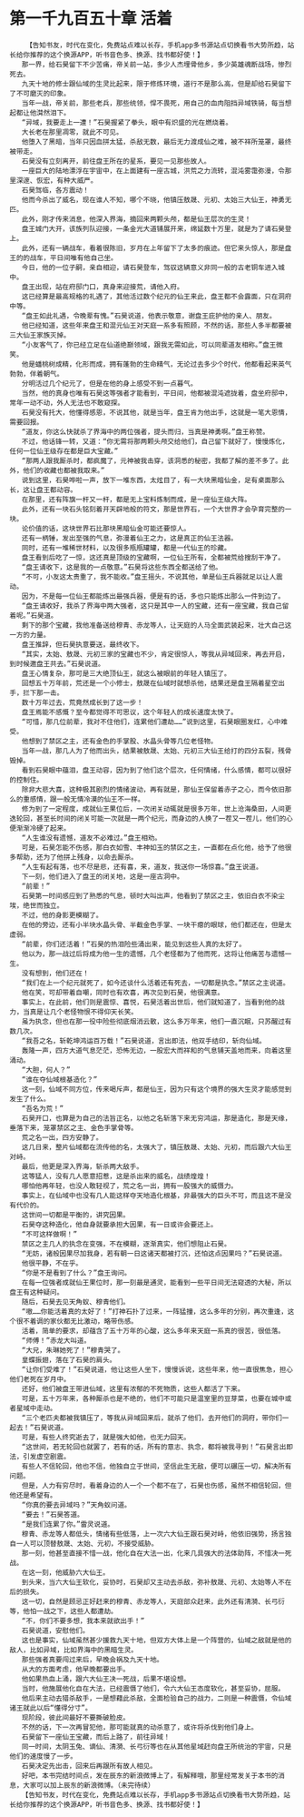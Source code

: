 # 第一千九百五十章 活着
        【告知书友，时代在变化，免费站点难以长存，手机app多书源站点切换看书大势所趋，站长给你推荐的这个换源APP，听书音色多、换源、找书都好使！】
       那一界，给石昊留下不少苦痛，帝关前一站，多少人杰埋骨他乡，多少英雄魂断战场，惨烈死去。
       九天十地的修士跟仙域的生灵比起来，限于修炼环境，道行不是那么高，但是却给石昊留下了不可磨灭的印象。
       当年一战，帝关前，那些老兵，那些统领，悍不畏死，用自己的血肉阻挡异域铁骑，每当想起都让他潸然泪下。
       “异域，我要走上一遭！”石昊握紧了拳头，眼中有炽盛的光在燃烧着。
       大长老在那里凋零，就此不可见。
       他堕入了黑暗，当年只因血拼太猛，杀敌无数，最后无力渡成仙之难，被不祥所笼罩，最终被带走。
       石昊没有立刻离开，前往盘王所在的星系，要见一见那些故人。
       一座巨大的陆地漂浮在宇宙中，在上面建有一座古城，洪荒之力流转，混沌雾霭弥漫，令那里深邃、恢宏，有种大威严。
       石昊驾临，各方震动！
       他而今杀出了威名，现在谁人不知，哪个不晓，他镇压敖晟、元初、太始三大仙王，神勇无匹。
       此外，刚才传来消息，他深入界海，摘回来两颗头颅，都是仙王层次的生灵！
       盘王城门大开，该族列队迎接，一条金光大道铺展开来，绵延数十万里，就是为了请石昊登上。
       此外，还有一辆战车，看着很陈旧，岁月在上年留下了太多的痕迹。但它来头惊人，那是盘王的的战车，平日间唯有他自己坐。
       今日，他的一位子嗣，亲自相迎，请石昊登车，驾驭这辆意义非同一般的古老铜车进入城中。
       盘王出现，站在府邸门口，真身来迎接荒，请他入府。
       这已经算是最高规格的礼遇了，其他活过数个纪元的仙王来此，盘王都不会露面，只在洞府中等。
       “盘王如此礼遇，令晚辈有愧。”石昊说道，他表示敬意，谢盘王庇护他的亲人、朋友。
       他已经知道，这些年来盘王和混元仙王对天庭一系多有照顾，不然的话，那些人多半都要被三大仙王家族灭掉。
       “小友客气了，你已经立足在仙道绝巅领域，跟我无需如此，可以同辈道友相称。”盘王微笑。
       他是蟠桃树成精，化形而成，拥有蓬勃的生命精气，无论过去多少个时代，他都看起来英气勃勃，伴着朝气。
       分明活过几个纪元了，但是在他的身上感受不到一点暮气。
       当然，他的真身也唯有石昊这等强者才能看到，平日间，他都被混沌遮拢着，盘坐府邸中，常年一动不动，外人无法也不敢窥探。
       石昊没有托大，他懂得感恩，不说其他，就是当年，盘王肯为他出手，这就是一笔大恩情，需要回报。
       “道友，你这么快就杀了界海中的两位强者，提头而归，当真是神勇啊。”盘王称赞。
       不过，他话锋一转，又道：“你无需将那两颗头颅交给他们，自己留下就好了，慢慢炼化，任何一位仙王级存在都是巨大宝藏。”
       “那两人跟我厮杀时，都疯魔了，元神被我击穿，该洞悉的秘密，我都了解的差不多了。此外，他们的收藏也都被我取来。”
       说到这里，石昊哗啦一声，放下一堆东西，太炫目了，有一大块黑暗仙金，足有桌面那么长，这让盘王都动容。
       在那里，还有阵旗一杆又一杆，都是无上宝料炼制而成，是一座仙王级大阵。
       此外，还有一块石头铭刻着开天辟地般的符文，那是世界石，一个大世界才会孕育完整的一块。
       论价值的话，这块世界石比那块黑暗仙金可能还要惊人。
       还有一柄锤，发出至强的气息，弥漫着仙王之力，这是真正的仙王法器。
       同时，还有一堆稀世材料，以及很多瓶瓶罐罐，都是一代仙王的珍藏。
       盘王看到后吃了一惊，这还真是顶级的宝藏啊，一位仙王所有，全都被荒给搜刮干净了。
       “盘王请收下，这是我的一点敬意。”石昊将这些东西全都送给了他。
       “不可，小友这太贵重了，我不能收。”盘王摇头，不说其他，单是仙王兵器就足以让人震动。
       因为，不是每一位仙王都能炼出最强兵器，便是有的话，多也只能炼出那么一件到边了。
       “盘王请收好，我杀了界海中两大强者，这只是其中一人的宝藏，还有一座宝藏，我自己留着呢。”石昊道。
       剩下的那个宝藏，我他准备送给穆青、赤龙等人，让天庭的人马全面武装起来，壮大自己这一方的力量。
       盘王推辞，但石昊执意要送，最终收下。
       “其实，太始、敖晟、元初三家的宝藏也不少，肯定很惊人，等我从异域回来，再去开启，到时候邀盘王共去。”石昊说道。
       盘王心情复杂，那可是三大绝顶仙王，就这么被眼前的年轻人镇压了。
       回想五十万年前，荒还是一个小修士，敖晟在仙域时就想杀他，结果还是盘王隔着星空出手，拦下那一击。
       数十万年过去，荒竟然成长到了这一步！
       盘王焉能不感慨？至今都觉得不可思议，这个年轻人的成长速度太快了。
       “可惜，那几位前辈，我对不住他们，连累他们遭劫……”说到这里，石昊眼圈发红，心中难受。
       他想到了禁区之主，还有金色的手掌股、水晶头骨等几位老怪物。
       当年一战，那几人为了他而出头，结果被敖晟、太始、元初三大仙王给打的四分五裂，残骨毁掉。
       看到石昊眼中蕴泪，盘王动容，因为到了他们这个层次，任何情绪，什么感情，都可以很好的控制住。
       除非大悲大喜，这种极其剧烈的情绪波动，再有就是，那仙王保留着赤子之心，而今依旧那么的重感情，跟一般无情冷漠的仙王不一样。
       修为到了一定程度，成就仙王果位后，一次闭关动辄就是很多万年，世上沧海桑田，人间更迭轮回，甚至长时间的闭关可能一次就是一两个纪元，而身边的人换了一茬又一茬儿，他们的心便渐渐冷硬了起来。
       “人生谁没有遗憾，道友不必难过。”盘王相劝。
       可是，石昊怎能不伤感，那白衣如雪、丰神如玉的禁区之主，一直都在点化他，给予了他很多帮助，还为了他拼上残身，以命去厮杀。
       “人生有起有落，也不尽是悲，还有喜，来，道友，我送你一场惊喜。”盘王说道。
       下一刻，他们进入了盘王的闭关地，这是一座古洞中。
       “前辈！”
       石昊第一时间感应到了熟悉的气息，顿时大叫出声，他看到了禁区之主，依旧白衣不染尘埃，绝世而独立。
       不过，他的身影更模糊了。
       在他的旁边，还有小半块水晶头骨、半截金色手掌、一块干瘪的眼球，他们都还在，但是太虚弱。
       “前辈，你们还活着！”石昊的热泪险些涌出来，能见到这些人真的太好了。
       他以为，那一战过后将成为他一生的遗憾，几个老怪都为了他而死，这将让他痛苦与遗憾一生。
       没有想到，他们还在！
       “我们在上一个纪元就死了，如今还谈什么活着还有死去，一切都是执念。”禁区之主说道。
       他在笑，可却带着自嘲，同时也有欢喜，再次见到石昊，他很满意。
       事实上，在此前，他们则是震惊、喜悦，石昊活着出世后，他们就知道了，当看到他的战力，当真是让几个老怪物恨不得仰天长笑。
       虽为执念，但也在那一役中险些彻底烟消云散，这么多万年来，他们一直沉眠，只苏醒过有数几次。
       “我吾之名，斩乾坤鸿运百万载！”石昊说道，言出即法，他双手结印，斩向仙域。
       轰隆一声，四方大道气息茫茫，恐怖无边，一股宏大而祥和的气息铺天盖地而来，向着这里涌动。
       “大胆，何人？”
       “谁在夺仙域根基造化？”
       这一刻，仙域不同方位，传来喝斥声，都是仙王，因为只有这个境界的强大生灵才能感觉到发生了什么。
       “吾名为荒！”
       石昊开口，也算是为自己的法旨正名，以他之名斩落下来无穷鸿运，那是造化，那是天缘，垂落下来，笼罩禁区之主、金色手掌骨等。
       荒之名一出，四方安静了。
       这几日来，整片仙域都在流传他的名，太强大了，镇压敖晟、太始、元初，而后跟六大仙王对峙。
       最后，他更是深入界海，斩杀两大敌手。
       这等猛人，没有几人愿意招惹，这是杀出来的威名，战绩煌煌！
       哪怕他再年轻，也没人敢轻视了，荒之名一出，拥有一股强大的威慑力。
       事实上，在仙域中也没有几人能这样夺天地造化根基，非最强大的巨头不可，而且这不是没有代价的。
       这世间一切都是平衡的，讲究因果。
       石昊夺这种造化，他自身就要承担大因果，有一日或许会要还上。
       “不可这样做啊！”
       禁区之主几人的执念在变强，不在模糊，逐渐真实，他们想阻止石昊。
       “无妨，诸般因果尽加我身，若有朝一日这诸天都被打沉，还怕这点因果吗？”石昊说道。
       他很平静，不在乎。
       “你是不是看到了什么？”盘王询问。
       在每一位强者成就仙王果位时，那一刻最是通灵，能看到一些平日间无法窥透的大秘，所以盘王有这种疑问。
       随后，石昊去见天角蚁、穆青他们。
       “嗷……你能活着真的太好了！”打神石扑了过来，一阵猛撞，这么多年的分别，再次重逢，这个很不着调的家伙都无比激动，略带伤感。
       活着，简单的要求，却蕴含了五十万年的心酸，这么多年来天庭一系真的很苦，很低落。
       “师傅！”赤龙大叫道。
       “大兄，朱琳她死了！”穆青哭了。
       皇蝶振翅，落在了石昊的肩头。
       “让你们受难了！”石昊说道，他让这些人坐下，慢慢诉说，这些年来，他一直很焦急，担心他们老死在岁月中。
       还好，他们被盘王带进仙域，这里有浓郁的不死物质，这些人都活了下来。
       可是，五十万年来，各种厮杀也是不绝的，他们不可能只是温室里的豆芽菜，也要在城中或者星域中走动。
       “三个老匹夫都被我镇压了，等我从异域回来后，就杀了他们，去开他们的洞府，带你们一起去！”石昊说道。
       可是，有些人终究逝去了，就是强大如他，也无力回天。
       “这世间，若无轮回也就罢了，若有的话，所有的意志、执念，都将被我寻到！”石昊言出即法，引发虚空剧震。
       有些人不信轮回，他也不信，他独自立于世间，坚信此生无敌，便可以碾压一切，解决所有问题。
       但是，人力有穷尽时，看着身边的人一个一个都不在了，石昊也伤感，虽然不相信轮回，但他还是希望有。
       “你真的要去异域吗？”天角蚁问道。
       “要去！”石昊答道。
       “是我们连累了你。”雷灵说道。
       穆青、赤龙等人都低头，情绪有些低落，上一次六大仙王跟石昊对峙，他依旧强势，扬言独自一人可以顶替敖晟、太始、元初，不接受威胁。
       那一刻，他甚至直接不惜一战，他化自在大法一出，化来几具强大的法体助阵，不惜决一死战。
       在这一刻，他威胁六大仙王。
       到头来，当六大仙王软化，妥协时，石昊却又主动去杀敌，弥补敖晟、元初、太始等人不在后的损失。
       这一切，自然是顾忌正好赶来的穆青、赤龙等人，天庭部众赶来，此外还有清漪、长弓衍等，他怕一战之下，这些人都遭劫。
       “不，你们不要多想，我本来就欲出手！”
       石昊说道，安慰他们。
       这也是事实，仙域虽然甚少援救九天十地，但双方大体上是一个阵营的，仙域之敌就是他的敌人，比如异域，比如界海中的黑暗生灵。
       那些强者真要闯过来后，早晚会祸及九天十地。
       从大的方面考虑，他早晚都要出手。
       他如果热血上涌，跟六大仙王决一死战，后果不堪设想。
       当时，他施展他化自在大法，已经震慑了他们，令六大仙王态度软化，甚至妥协，屈服。
       他后来主动去猎杀敌手，一是想藉此杀敌，全面检验自己的战力，二则是一种震慑，令仙域诸王就此以后“懂得分寸”。
       现阶段，彼此间最好不要撕破脸皮。
       不然的话，下一次再冒犯他，那可能就真的动杀意了，或许将杀伐到他们身上。
       石昊留下一座仙王宝藏，而后上路了，前往异域！
       同一时间，太阴玉兔、谪仙、清漪、长弓衍等也在从其他星域赶向盘王所统治的宇宙，只是他们的速度慢了一步。
       石昊决定先出击，回来后再跟所有故人相见。
       好吧，本书完结时间点，发在辰东的新浪微博上了，有解释哦，那里经常发关于本书的消息，大家可以加上辰东的新浪微博。（未完待续）
       【告知书友，时代在变化，免费站点难以长存，手机app多书源站点切换看书大势所趋，站长给你推荐的这个换源APP，听书音色多、换源、找书都好使！】